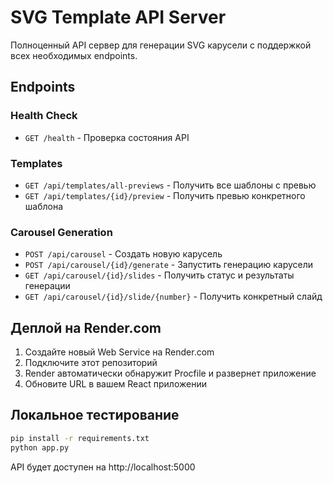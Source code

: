 # SVG Template API Server

Полноценный API сервер для генерации SVG карусели с поддержкой всех необходимых endpoints.

## Endpoints

### Health Check
- `GET /health` - Проверка состояния API

### Templates
- `GET /api/templates/all-previews` - Получить все шаблоны с превью
- `GET /api/templates/{id}/preview` - Получить превью конкретного шаблона

### Carousel Generation
- `POST /api/carousel` - Создать новую карусель
- `POST /api/carousel/{id}/generate` - Запустить генерацию карусели
- `GET /api/carousel/{id}/slides` - Получить статус и результаты генерации
- `GET /api/carousel/{id}/slide/{number}` - Получить конкретный слайд

## Деплой на Render.com

1. Создайте новый Web Service на Render.com
2. Подключите этот репозиторий
3. Render автоматически обнаружит Procfile и развернет приложение
4. Обновите URL в вашем React приложении

## Локальное тестирование

```bash
pip install -r requirements.txt
python app.py
```

API будет доступен на http://localhost:5000

